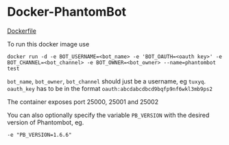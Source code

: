 Docker-PhantomBot
=================

[Dockerfile][1]

To run this docker image use

    docker run -d -e BOT_USERNAME=<bot_name> -e 'BOT_OAUTH=<oauth key>' -e BOT_CHANNEL=<bot_channel> -e BOT_OWNER=<bot_owner> --name=phantombot test

 ```bot_name```, ```bot_owner```, ```bot_channel``` should just be a username, eg ```tuxyq```. ```oauth_key``` has to be in the format ```oauth:abcdabcdbcd9bqfp9nf6wkl3mb9ps2```

The container exposes port 25000, 25001 and 25002

You can also optionally specify the variable ```PB_VERSION``` with the desired version of Phantombot, eg.
```
-e "PB_VERSION=1.6.6"
```

[1]: https://github.com/thorerik/docker-phantombot/blob/master/Dockerfile
